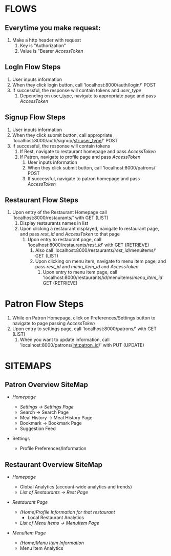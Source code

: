 
# FLOWS
## Everytime you make request:
1. Make a http header with request
   1. Key is "Authorization"
   2. Value is "Bearer *AccessToken*

## LogIn Flow Steps
1. User inputs information
2. When they click login button, call 'localhost:8000/auth/login/' POST
3. If successful, the response will contain tokens and *user_type*
   1. Depending on user_type, navigate to appropriate page and pass *AccessToken*

## Signup Flow Steps
1. User inputs information
2. When they click submit button, call appropriate 'localhost:8000/auth/signup/<str:user_type>/' POST
3. If successful, the response will contain tokens
   1. If Rest, navigate to restaurant homepage and pass *AccessToken*
   2. If Patron, navigate to profile page and pass *AccessToken*
      1. User inputs information 
      2. When they click submit button, call 'localhost:8000/patrons/' POST
      3. If successful, navigate to patron homepage and pass *AccessToken*

## Restaurant Flow Steps
1. Upon entry of the Restaurant Homepage call 'localhost:8000/restaurants/' with GET (LIST)
   1. Display restaurants names in list
   2. Upon clicking a restaurant displayed, navigate to restaurant page, and pass *rest_id* and *AccessToken* to that page
      1. Upon entry to restaurant page, call 'localhost:8000/restaurants/*rest_id*' with GET (RETRIEVE)
         1. Also call 'localhost:8000/restaurants/*rest_id*/menuitems/' GET (LIST)
         2. Upon clicking on menu item, navigate to menu item page, and pass *rest_id* and *menu_item_id* and *AccessToken*
            1. Upon entry to menu item page, call 'localhost:8000/restaurants/*id*/menuitems/*menu_item_id*' GET (RETRIEVE)

# Patron Flow Steps
1. While on Patron Homepage, click on Preferences/Settings button to navigate to page passing *AccessToken*
2. Upon entry to settings page, call 'localhost:8000/patrons/' with GET (LIST)
   1. When you want to update information, call 'localhost:8000/patrons/<int:patron_id>/' with PUT (UPDATE)


# SITEMAPS
## Patron Overview SiteMap
* *Homepage*
  * *Settings -> Settings Page*
  * Search -> Search Page
  * Meal History -> Meal History Page
  * Bookmark -> Bookmark Page
  * Suggestion Feed

* Settings
  * Profile Preferences/Information


## Restaurant Overview SiteMap
* *Homepage*
  * Global Analytics (account-wide analytics and trends)
  * *List of Restaurants -> Rest Page* 

* *Restaurant Page*
  * *(Home)Profile Information for that restaurant*
    * Local Restaurant Analytics
  * *List of Menu Items -> MenuItem Page*

* *MenuItem Page*
  * *(Home)Menu Item Information*
  * Menu Item Analytics